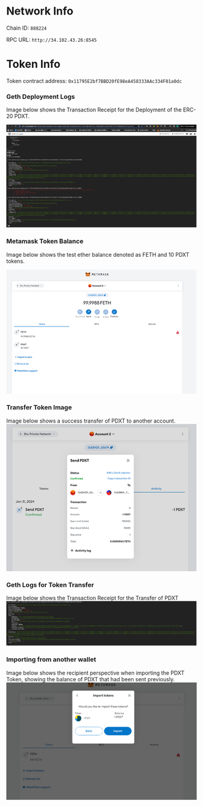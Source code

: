 # Network Info

Chain ID: `888224`

RPC URL: `http://34.102.43.26:8545`

# Token Info

Token contract address: `0x11795E2bf7BBD20fE98eA458333AAc334F01a0dc`

### Geth Deployment Logs

Image below shows the Transaction Receipt for the Deployment of the ERC-20 PDXT.

![TransactionReceipt](GethTransactionReceipt.png)

### Metamask Token Balance

Image below shows the test ether balance denoted as FETH and 10 PDXT tokens.

![MetamaskScreenshot](MetaMaskScreenshot.png)

### Transfer Token Image

Image below shows a success transfer of PDXT to another account.
![TransferToken](TransferToken.png)

### Geth Logs for Token Transfer

Image below shows the Transaction Receipt for the Transfer of PDXT
![GethTokenTransfer](SendTokenGethTransactionReceipt.png)

### Importing from another wallet

Image below shows the recipient perspective when importing the PDXT Token, showing the balance of PDXT that had been sent previously.
![Importing](ImportingFromAnotherWallet.png)
